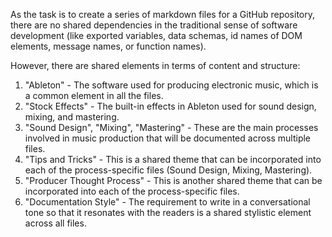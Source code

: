 As the task is to create a series of markdown files for a GitHub repository, there are no shared dependencies in the traditional sense of software development (like exported variables, data schemas, id names of DOM elements, message names, or function names). 

However, there are shared elements in terms of content and structure:

1. "Ableton" - The software used for producing electronic music, which is a common element in all the files.
2. "Stock Effects" - The built-in effects in Ableton used for sound design, mixing, and mastering.
3. "Sound Design", "Mixing", "Mastering" - These are the main processes involved in music production that will be documented across multiple files.
4. "Tips and Tricks" - This is a shared theme that can be incorporated into each of the process-specific files (Sound Design, Mixing, Mastering).
5. "Producer Thought Process" - This is another shared theme that can be incorporated into each of the process-specific files.
6. "Documentation Style" - The requirement to write in a conversational tone so that it resonates with the readers is a shared stylistic element across all files.